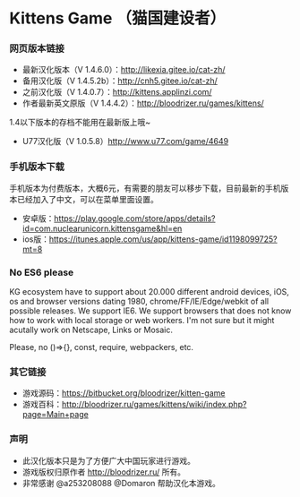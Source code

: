# Kittens Game （猫国建设者）  #

### 网页版本链接 ###
* 最新汉化版本（V 1.4.6.0）：http://likexia.gitee.io/cat-zh/
* 备用汉化版（V 1.4.5.2b）：http://cnh5.gitee.io/cat-zh/
* 之前汉化版（V 1.4.0.7）：http://kittens.applinzi.com/
* 作者最新英文原版（V 1.4.4.2）：http://bloodrizer.ru/games/kittens/

1.4以下版本的存档不能用在最新版上哦~
* U77汉化版（V 1.0.5.8）http://www.u77.com/game/4649

### 手机版本下载 ###
手机版本为付费版本，大概6元，有需要的朋友可以移步下载，目前最新的手机版本已经加入了中文，可以在菜单里面设置。
* 安卓版：https://play.google.com/store/apps/details?id=com.nuclearunicorn.kittensgame&hl=en
* ios版：https://itunes.apple.com/us/app/kittens-game/id1198099725?mt=8

### No ES6 please ###

KG ecosystem have to support about 20.000 different android devices, iOS, os and browser versions dating 1980, chrome/FF/IE/Edge/webkit of all possible releases.
We support IE6. We support browsers that does not know how to work with local storage or web workers. I'm not sure but it might acutally work on Netscape, Links or Mosaic.

Please, no ()=>{}, const, require, webpackers, etc.



### 其它链接 ###
* 游戏源码：https://bitbucket.org/bloodrizer/kitten-game
* 游戏百科：http://bloodrizer.ru/games/kittens/wiki/index.php?page=Main+page

### 声明 ###
* 此汉化版本只是为了方便广大中国玩家进行游戏。
* 游戏版权归原作者 http://bloodrizer.ru/ 所有。
* 非常感谢 @a253208088 @Domaron 帮助汉化本游戏。


